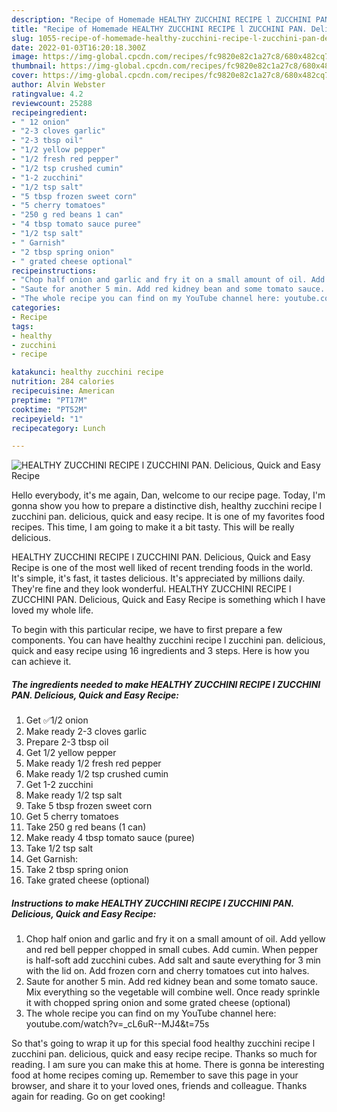 ```yaml
---
description: "Recipe of Homemade HEALTHY ZUCCHINI RECIPE l ZUCCHINI PAN. Delicious, Quick and Easy Recipe"
title: "Recipe of Homemade HEALTHY ZUCCHINI RECIPE l ZUCCHINI PAN. Delicious, Quick and Easy Recipe"
slug: 1055-recipe-of-homemade-healthy-zucchini-recipe-l-zucchini-pan-delicious-quick-and-easy-recipe
date: 2022-01-03T16:20:18.300Z
image: https://img-global.cpcdn.com/recipes/fc9820e82c1a27c8/680x482cq70/healthy-zucchini-recipe-l-zucchini-pan-delicious-quick-and-easy-recipe-recipe-main-photo.jpg
thumbnail: https://img-global.cpcdn.com/recipes/fc9820e82c1a27c8/680x482cq70/healthy-zucchini-recipe-l-zucchini-pan-delicious-quick-and-easy-recipe-recipe-main-photo.jpg
cover: https://img-global.cpcdn.com/recipes/fc9820e82c1a27c8/680x482cq70/healthy-zucchini-recipe-l-zucchini-pan-delicious-quick-and-easy-recipe-recipe-main-photo.jpg
author: Alvin Webster
ratingvalue: 4.2
reviewcount: 25288
recipeingredient:
- " 12 onion"
- "2-3 cloves garlic"
- "2-3 tbsp oil"
- "1/2 yellow pepper"
- "1/2 fresh red pepper"
- "1/2 tsp crushed cumin"
- "1-2 zucchini"
- "1/2 tsp salt"
- "5 tbsp frozen sweet corn"
- "5 cherry tomatoes"
- "250 g red beans 1 can"
- "4 tbsp tomato sauce puree"
- "1/2 tsp salt"
- " Garnish"
- "2 tbsp spring onion"
- " grated cheese optional"
recipeinstructions:
- "Chop half onion and garlic and fry it on a small amount of oil. Add yellow and red bell pepper chopped in small cubes. Add cumin. When pepper is half-soft add zucchini cubes. Add salt and saute everything for 3 min with the lid on. Add frozen corn and cherry tomatoes cut into halves."
- "Saute for another 5 min. Add red kidney bean and some tomato sauce. Mix everything so the vegetable will combine well. Once ready sprinkle it with chopped spring onion and some grated cheese (optional)"
- "The whole recipe you can find on my YouTube channel here: youtube.com/watch?v=_cL6uR--MJ4&amp;t=75s"
categories:
- Recipe
tags:
- healthy
- zucchini
- recipe

katakunci: healthy zucchini recipe 
nutrition: 284 calories
recipecuisine: American
preptime: "PT17M"
cooktime: "PT52M"
recipeyield: "1"
recipecategory: Lunch

---
```



![HEALTHY ZUCCHINI RECIPE l ZUCCHINI PAN. Delicious, Quick and Easy Recipe](https://img-global.cpcdn.com/recipes/fc9820e82c1a27c8/680x482cq70/healthy-zucchini-recipe-l-zucchini-pan-delicious-quick-and-easy-recipe-recipe-main-photo.jpg)

Hello everybody, it's me again, Dan, welcome to our recipe page. Today, I'm gonna show you how to prepare a distinctive dish, healthy zucchini recipe l zucchini pan. delicious, quick and easy recipe. It is one of my favorites food recipes. This time, I am going to make it a bit tasty. This will be really delicious.

HEALTHY ZUCCHINI RECIPE l ZUCCHINI PAN. Delicious, Quick and Easy Recipe is one of the most well liked of recent trending foods in the world. It's simple, it's fast, it tastes delicious. It's appreciated by millions daily. They're fine and they look wonderful. HEALTHY ZUCCHINI RECIPE l ZUCCHINI PAN. Delicious, Quick and Easy Recipe is something which I have loved my whole life.




To begin with this particular recipe, we have to first prepare a few components. You can have healthy zucchini recipe l zucchini pan. delicious, quick and easy recipe using 16 ingredients and 3 steps. Here is how you can achieve it.

<!--inarticleads1-->

##### The ingredients needed to make HEALTHY ZUCCHINI RECIPE l ZUCCHINI PAN. Delicious, Quick and Easy Recipe:

1. Get  ✅1/2 onion
1. Make ready 2-3 cloves garlic
1. Prepare 2-3 tbsp oil
1. Get 1/2 yellow pepper
1. Make ready 1/2 fresh red pepper
1. Make ready 1/2 tsp crushed cumin
1. Get 1-2 zucchini
1. Make ready 1/2 tsp salt
1. Take 5 tbsp frozen sweet corn
1. Get 5 cherry tomatoes
1. Take 250 g red beans (1 can)
1. Make ready 4 tbsp tomato sauce (puree)
1. Take 1/2 tsp salt
1. Get  Garnish:
1. Take 2 tbsp spring onion
1. Take  grated cheese (optional)




<!--inarticleads2-->

##### Instructions to make HEALTHY ZUCCHINI RECIPE l ZUCCHINI PAN. Delicious, Quick and Easy Recipe:

1. Chop half onion and garlic and fry it on a small amount of oil. Add yellow and red bell pepper chopped in small cubes. Add cumin. When pepper is half-soft add zucchini cubes. Add salt and saute everything for 3 min with the lid on. Add frozen corn and cherry tomatoes cut into halves.
1. Saute for another 5 min. Add red kidney bean and some tomato sauce. Mix everything so the vegetable will combine well. Once ready sprinkle it with chopped spring onion and some grated cheese (optional)
1. The whole recipe you can find on my YouTube channel here: youtube.com/watch?v=_cL6uR--MJ4&amp;t=75s




So that's going to wrap it up for this special food healthy zucchini recipe l zucchini pan. delicious, quick and easy recipe recipe. Thanks so much for reading. I am sure you can make this at home. There is gonna be interesting food at home recipes coming up. Remember to save this page in your browser, and share it to your loved ones, friends and colleague. Thanks again for reading. Go on get cooking!
